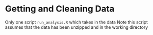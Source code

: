 Getting and Cleaning Data
=============

Only one script `run_analysis.R` which takes in the data
Note this script assumes that the data has been unzipped and in the working directory
